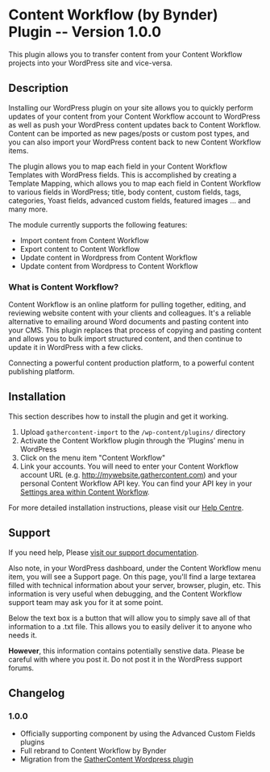 # Content Workflow (by Bynder) Plugin -- Version 1.0.0 #

This plugin allows you to transfer content from your Content Workflow projects into your WordPress site and vice-versa.

## Description ##

Installing our WordPress plugin on your site allows you to quickly perform updates of your content from your Content Workflow account to WordPress as well as push your WordPress content updates back to Content Workflow. Content can be imported as new pages/posts or custom post types, and you can also import your WordPress content back to new Content Workflow items.

The plugin allows you to map each field in your Content Workflow Templates with WordPress fields. This is accomplished by creating a Template Mapping, which allows you to map each field in Content Workflow to various fields in WordPress; title, body content, custom fields, tags, categories, Yoast fields, advanced custom fields, featured images … and many more.

The module currently supports the following features:

* Import content from Content Workflow
* Export content to Content Workflow
* Update content in Wordpress from Content Workflow
* Update content from Wordpress to Content Workflow

### What is Content Workflow?

Content Workflow is an online platform for pulling together, editing, and reviewing website content with your clients and colleagues. It's a reliable alternative to emailing around Word documents and pasting content into your CMS. This plugin replaces that process of copying and pasting content and allows you to bulk import structured content, and then continue to update it in WordPress with a few clicks.

Connecting a powerful content production platform, to a powerful content publishing platform.

## Installation ##

This section describes how to install the plugin and get it working.

1. Upload `gathercontent-import` to the `/wp-content/plugins/` directory
1. Activate the Content Workflow plugin through the 'Plugins' menu in WordPress
1. Click on the menu item "Content Workflow"
2. Link your accounts. You will need to enter your Content Workflow account URL (e.g. http://mywebsite.gathercontent.com) and your personal Content Workflow API key. You can find your API key in your [Settings area within Content Workflow](https://gathercontent.com/developers/authentication/).

For more detailed installation instructions, please visit our [Help Centre](http://help.gathercontent.com/importing-and-exporting-content#wordpress-integration).

## Support ##

If you need help, Please [visit our support documentation](http://help.gathercontent.com/importing-and-exporting-content#wordpress-integration).

Also note, in your WordPress dashboard, under the Content Workflow menu item, you will see a Support page. On this page, you'll find a large textarea filled with technical information about your server, browser, plugin, etc. This information is very useful when debugging, and the Content Workflow support team may ask you for it at some point.

Below the text box is a button that will allow you to simply save all of that information to a .txt file. This allows you to easily deliver it to anyone who needs it.

**However**, this information contains potentially senstive data. Please be careful with where you post it. Do not post it in the WordPress support forums.

## Changelog

### 1.0.0 ###
* Officially supporting component by using the Advanced Custom Fields plugins
* Full rebrand to Content Workflow by Bynder
* Migration from the [GatherContent Wordpress plugin](https://wordpress.org/plugins/gathercontent-import/)
